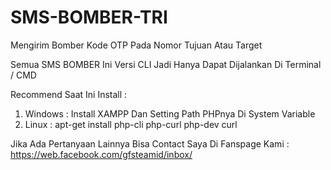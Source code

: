 # SMS-BOMBER-TRI
Mengirim Bomber Kode OTP Pada Nomor Tujuan Atau Target

Semua SMS BOMBER Ini Versi CLI Jadi Hanya Dapat Dijalankan Di Terminal / CMD<br>

Recommend Saat Ini Install :
1) Windows : Install XAMPP Dan Setting Path PHPnya Di System Variable
2) Linux : apt-get install php-cli php-curl php-dev curl

Jika Ada Pertanyaan Lainnya Bisa Contact Saya Di Fanspage Kami : <br>
https://web.facebook.com/gfsteamid/inbox/

